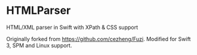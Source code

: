# HTMLParser
HTML/XML parser in Swift with XPath &amp; CSS support

Originally forked from https://github.com/cezheng/Fuzi.
Modified for Swift 3, SPM and Linux support.
